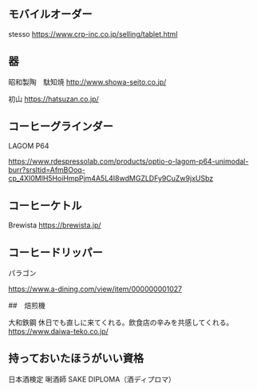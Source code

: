 ## モバイルオーダー

stesso
https://www.crp-inc.co.jp/selling/tablet.html


## 器

昭和製陶　駄知焼
http://www.showa-seito.co.jp/

初山
https://hatsuzan.co.jp/

## コーヒーグラインダー

LAGOM P64

https://www.rdespressolab.com/products/optio-o-lagom-p64-unimodal-burr?srsltid=AfmBOoq-cp_4XI0MlH5HoiHmpPjm4A5L4I8wdMGZLDFy9CuZw9jxUSbz

## コーヒーケトル

Brewista
https://brewista.jp/

## コーヒードリッパー

パラゴン

https://www.a-dining.com/view/item/000000001027

##　焙煎機

大和鉄鋼
休日でも直しに来てくれる。飲食店の辛みを共感してくれる。
https://www.daiwa-teko.co.jp/

## 持っておいたほうがいい資格

日本酒検定
唎酒師
SAKE DIPLOMA（酒ディプロマ）

